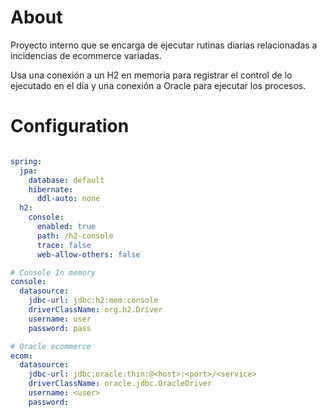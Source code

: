 # About
Proyecto interno que se encarga de ejecutar rutinas diarias relacionadas 
a incidencias de ecommerce variadas.

Usa una conexión a un H2 en memoria para registrar el control de lo ejecutado
en el día  y una conexión a Oracle para ejecutar los procesos.

# Configuration

```yaml

spring:
  jpa:
    database: default
    hibernate:
      ddl-auto: none
  h2:
    console:
      enabled: true
      path: /h2-console
      trace: false
      web-allow-others: false

# Console In memory
console:
  datasource:
    jdbc-url: jdbc:h2:mem:console
    driverClassName: org.h2.Driver
    username: user
    password: pass

# Oracle ecommerce
ecom:
  datasource:
    jdbc-url: jdbc:oracle:thin:@<host>:<port>/<service>
    driverClassName: oracle.jdbc.OracleDriver
    username: <user>
    password: 
```